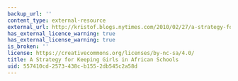 ```yaml
---
backup_url: ''
content_type: external-resource
external_url: http://kristof.blogs.nytimes.com/2010/02/27/a-strategy-for-keeping-girls-in-african-schools/
has_external_licence_warning: true
has_external_license_warning: true
is_broken: ''
license: https://creativecommons.org/licenses/by-nc-sa/4.0/
title: A Strategy for Keeping Girls in African Schools
uid: 557410cd-2573-438c-b155-2db545c2a58d
---
```

